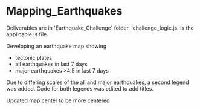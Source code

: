 # Mapping_Earthquakes

Deliverables are in 'Earthquake_Challenge' folder. 'challenge_logic.js' is the applicable js file

Developing an earthquake map showing
- tectonic plates
- all earthquakes in last 7 days
- major earthquakes >4.5 in last 7 days

Due to differing scales of the all and major earthquakes, a second legend was added. Code for both legends was edited to add titles.

Updated map center to be more centered